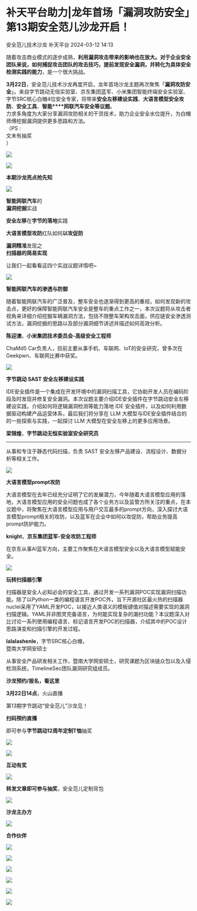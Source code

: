 #  补天平台助力|龙年首场「漏洞攻防安全」第13期安全范儿沙龙开启！   
安全范儿技术沙龙  补天平台   2024-03-12 14:13  
  
随着攻击商业模式的逐步成熟，**利用漏洞攻击带来的影响也在放大。**对于企业安全团队来说，**如何捕捉攻击团队的攻击技巧**，提前发现安全漏洞，并转化为**具体安全检测实践的能力**，是一个很大挑战。  
  
  
**3月22日**，安全范儿技术沙龙再度开启，龙年首场沙龙主题再次聚焦「**漏洞攻防安全**」。来自字节跳动无恒实验室、京东集团蓝军、小米集团智能终端安全实验室、字节SRC核心白帽4位安全专家，将带来**安全左移建设实践**、**大语言模型安全攻防**、**安全工具**、**智能****网联汽车安全等议题**。  
力求多角度为大家分享漏洞攻防相关的干货技术，助力企业安全水位提升，为白帽师傅挖掘漏洞提供更多思路和方法。  
（PS :   
文末有抽奖  
）  
  
![](https://mmbiz.qpic.cn/sz_mmbiz_jpg/gAcolpf06WoCo0KlOibXztB6aPukMicxxvib49FUqQbDYn74e9ic1J9QHkjowNRW48z3hmjReVAwtCibAf38ib75TevA/640?wx_fmt=jpeg&from=appmsg&wxfrom=5&wx_lazy=1&wx_co=1 "")  
  
  
![](https://mmbiz.qpic.cn/sz_mmbiz_gif/gAcolpf06WoCo0KlOibXztB6aPukMicxxvj1gvcAbWOE8cDUaIlrO6ibTG01mG0d8fib5O6uoYJhEP56oNCvH7iag1Q/640?wx_fmt=gif&from=appmsg&wxfrom=5&wx_lazy=1&wx_co=1 "")  
  
**本期沙龙亮点抢先知**  
  
![](https://mmbiz.qpic.cn/sz_mmbiz_gif/gAcolpf06WoCo0KlOibXztB6aPukMicxxvj1gvcAbWOE8cDUaIlrO6ibTG01mG0d8fib5O6uoYJhEP56oNCvH7iag1Q/640?wx_fmt=gif&from=appmsg&wxfrom=5&wx_lazy=1&wx_co=1 "")  
  
  
  
**智能网联汽车**的  
**漏洞挖掘**实战  
  
**安全左移**在**字节的落地**实践  
  
**大语言模型攻防**红队如何**以攻促防**  
  
**漏洞精准**发现之  
**扫描器的简易实现**  
  
  
  
  
  
让我们一起看看这四个实战议题详情吧~  
  
  
![](https://mmbiz.qpic.cn/sz_mmbiz_png/gAcolpf06WoCo0KlOibXztB6aPukMicxxvrx478exOu62syPDCUEENUJ4TyGOWeevAaVyaad9xXkeicYZKVg2iakwA/640?wx_fmt=png&from=appmsg&wxfrom=5&wx_lazy=1&wx_co=1 "")  
  
**智能网联汽车的渗透与防御**  
  
随着智能网联汽车的广泛普及，整车安全也逐渐得到更高的重视，如何发现新的攻击点，更好的保障智能网联汽车安全是整车的重点工作之一，本次议题将从攻击者视角来详细介绍挖掘车辆漏洞方法，包括不限整车架构攻击面，供应链安全渗透测试方法，漏洞挖掘的思路以及部分漏洞细节讲述并描述如何高效分析。  
  
  
**陈迎澳**，**小米集团技术委员会-高级安全工程师**  
  
  
ChaMd5 Car负责人，目前主要从事手机、车联网、IoT的安全研究，曾多次在Geekpwn、车联网比赛中获奖。  
  
![](https://mmbiz.qpic.cn/sz_mmbiz_png/gAcolpf06WoCo0KlOibXztB6aPukMicxxvrx478exOu62syPDCUEENUJ4TyGOWeevAaVyaad9xXkeicYZKVg2iakwA/640?wx_fmt=png&from=appmsg&wxfrom=5&wx_lazy=1&wx_co=1 "")  
  
**字节跳动 SAST 安全左移建设实践**  
  
IDE安全插件是一个集成在开发环境中的漏洞扫描工具，它协助开发人员在编码阶段及时发现并修复安全漏洞。本次议题主要介绍IDE安全插件在字节跳动安全左移建设实践，介绍如何将逻辑漏洞检测等能力落地 IDE 安全插件，以及如何利用数据驱动构建产品运营体系，最后我们将分享在 LLM 大模型与IDE安全插件结合的的一些探索与实践，一起探讨 LLM 大模型在安全左移上的更多应用场景。  
  
  
**梁锦煌**，**字节跳动无恒实验室安全研究员**  
  
****  
从事和专注于静态代码扫描，负责 SAST 安全左移产品建设、流程设计、数据分析等相关工作。  
  
![](https://mmbiz.qpic.cn/sz_mmbiz_png/gAcolpf06WoCo0KlOibXztB6aPukMicxxvrx478exOu62syPDCUEENUJ4TyGOWeevAaVyaad9xXkeicYZKVg2iakwA/640?wx_fmt=png&from=appmsg&wxfrom=5&wx_lazy=1&wx_co=1 "")  
  
**大语言模型prompt攻防**  
  
大语言模型在去年已经充分证明了它的发展潜力，今年随着大语言模型应用的落地，大语言模型应用的安全问题也成了各个业务方以及监管方所关注的重点，在本议题中，将聚焦在大语言模型应用与用户交互最多的prompt方向，深入探讨大语言模型prompt相关的攻防，以及蓝军在企业中如何以攻促防，帮助业务提高prompt防护能力。  
  
  
**knight**，**京东集团蓝军-安全攻防工程师**  
  
在京东从事AI蓝军方向，主要工作聚焦在大语言模型安全以及大语言模型赋能安全。  
  
![](https://mmbiz.qpic.cn/sz_mmbiz_png/gAcolpf06WoCo0KlOibXztB6aPukMicxxvrx478exOu62syPDCUEENUJ4TyGOWeevAaVyaad9xXkeicYZKVg2iakwA/640?wx_fmt=png&from=appmsg&wxfrom=5&wx_lazy=1&wx_co=1 "")  
  
**玩转扫描器引擎**  
  
扫描器是安全人必知必会的安全工具，通过开发一系列漏洞POC实现漏洞扫描功能。除了以Python一类的编程语言开发POC外，当下开源社区最火热的扫描器nuclei采用了YAML开发POC，以接近人类语义的模板键值对描述需要实现的漏洞扫描逻辑。YAML并非图灵完备语言，为何能实现复杂的漏扫功能？本议题深入对比讨论一系列使用编程语言、标记语言开发POC的扫描器，介绍其中的POC设计思路演变和扫描引擎的开发过程。  
  
  
**lalalashenle**，字节SRC核心白帽，  
暨南大学网安硕士  
  
  
从事安全产品研发相关工作，暨南大学网安硕士，研究课题为区块链众包以及入侵检测系统，TimelineSec团队漏洞研究组成员。  
  
  
**沙龙预约/报名，看这里**  
  
  
  
**3月22日14点**，火山直播  
  
第13期字节跳动“安全范儿”沙龙见！  
  
**扫码预约直播**  
  
即可参与**字节跳动12周年定制T恤**抽奖  
  
![](https://mmbiz.qpic.cn/sz_mmbiz_png/gAcolpf06WoCo0KlOibXztB6aPukMicxxvdEiaPZU1aibFKmp7ibRLHmBxQlbp2zBbibMkrmGPdvyibTCtQqg3M6C9T1w/640?wx_fmt=png&from=appmsg&wxfrom=5&wx_lazy=1&wx_co=1 "")  
  
  
![](https://mmbiz.qpic.cn/sz_mmbiz_gif/gAcolpf06WoCo0KlOibXztB6aPukMicxxvj1gvcAbWOE8cDUaIlrO6ibTG01mG0d8fib5O6uoYJhEP56oNCvH7iag1Q/640?wx_fmt=gif&from=appmsg&wxfrom=5&wx_lazy=1&wx_co=1 "")  
  
**互动有奖**  
  
![](https://mmbiz.qpic.cn/sz_mmbiz_gif/gAcolpf06WoCo0KlOibXztB6aPukMicxxvj1gvcAbWOE8cDUaIlrO6ibTG01mG0d8fib5O6uoYJhEP56oNCvH7iag1Q/640?wx_fmt=gif&from=appmsg&wxfrom=5&wx_lazy=1&wx_co=1 "")  
  
  
  
**转发文章即可参与抽奖**，安全范儿定制背包  
  
![](https://mmbiz.qpic.cn/sz_mmbiz_jpg/gAcolpf06WoCo0KlOibXztB6aPukMicxxvBgeFCvZ5agkU8mG2ibHzkruzZ161UvoiaBUXK9NPicNC6q8C4woH4FTibA/640?wx_fmt=jpeg&from=appmsg&wxfrom=5&wx_lazy=1&wx_co=1 "")  
  
  
  
**沙龙主办方**  
  
![](https://mmbiz.qpic.cn/sz_mmbiz_png/gAcolpf06WoCo0KlOibXztB6aPukMicxxve6APOOTFAuJgAicBdkkw7NnAB2L2ytNVASBzQkWyAA3r3ms43GJBuuA/640?wx_fmt=png&from=appmsg&wxfrom=5&wx_lazy=1&wx_co=1 "")  
  
  
  
  
**合作伙伴**  
  
  
![](https://mmbiz.qpic.cn/sz_mmbiz_jpg/gAcolpf06WoCo0KlOibXztB6aPukMicxxvPZjSgnWczicy7aGaDUibBLW5XYPOZSKn0ewm5Wato8u0qFCOo1ibWqkmw/640?wx_fmt=jpeg&from=appmsg&wxfrom=5&wx_lazy=1&wx_co=1 "")  
  
  
![](https://mmbiz.qpic.cn/sz_mmbiz_jpg/gAcolpf06WoCo0KlOibXztB6aPukMicxxvRyh73nMmPIlkgtBZicgfYmNvCA34pRAWswC3icQU8UUpNW9BaRlDN5lw/640?wx_fmt=jpeg&from=appmsg&wxfrom=5&wx_lazy=1&wx_co=1 "")  
  
  
![](https://mmbiz.qpic.cn/sz_mmbiz_jpg/gAcolpf06WoCo0KlOibXztB6aPukMicxxvZBzBZmXqOFzvEESbibmMpH6jwLBNdzPPg2utqubNLYeeAgr7WStxP7A/640?wx_fmt=jpeg&from=appmsg&wxfrom=5&wx_lazy=1&wx_co=1 "")  
  
  
![](https://mmbiz.qpic.cn/sz_mmbiz_jpg/gAcolpf06WoCo0KlOibXztB6aPukMicxxvwgyvFoCdZHLMh6SibunxAGhoVhKwYib3ib1LUVia06quxdbRhiccUOGdPUA/640?wx_fmt=jpeg&from=appmsg&wxfrom=5&wx_lazy=1&wx_co=1 "")  
  
  
![](https://mmbiz.qpic.cn/sz_mmbiz_jpg/gAcolpf06WoCo0KlOibXztB6aPukMicxxvs2iaa2QLHOOcwKNLVRAOzKXAx0aVKIWP4CA3Qy4C0VUxFCqrqR3Bxzg/640?wx_fmt=jpeg&from=appmsg&wxfrom=5&wx_lazy=1&wx_co=1 "")  
  
  
![](https://mmbiz.qpic.cn/sz_mmbiz_jpg/gAcolpf06WoCo0KlOibXztB6aPukMicxxvI7jT9L0X9oDvzMRnympYAscjxk1JmJuiazAJo4JUpOTZeuFVRBOEhPQ/640?wx_fmt=jpeg&from=appmsg&wxfrom=5&wx_lazy=1&wx_co=1 "")  
  
  
  
